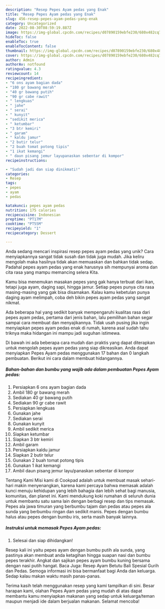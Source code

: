 ```yaml
---
description: "Resep Pepes Ayam pedas yang Enak"
title: "Resep Pepes Ayam pedas yang Enak"
slug: 456-resep-pepes-ayam-pedas-yang-enak
category: Uncategorized
date: 2022-08-30T08:59:19.887Z
image: https://img-global.cpcdn.com/recipes/d07890159ebfe230/680x482cq70/pepes-ayam-pedas-foto-resep-utama.jpg
hideToc: false
enableToc: true
enableTocContent: false
thumbnail: https://img-global.cpcdn.com/recipes/d07890159ebfe230/680x482cq70/pepes-ayam-pedas-foto-resep-utama.jpg
cover: https://img-global.cpcdn.com/recipes/d07890159ebfe230/680x482cq70/pepes-ayam-pedas-foto-resep-utama.jpg
author: Admin
authorAv: notfound
ratingvalue: 4.3
reviewcount: 14
recipeingredient:
- "6 ons ayam bagian dada"
- "180 gr bawang merah"
- "40 gr bawang putih"
- "90 gr cabe rawit"
- " lengkuas"
- " jahe"
- " serai"
- " kunyit"
- "sedikit merica"
- " ketumbar"
- "3 btr kemiri"
- " garam"
- " kaldu jamur"
- "2 butir telur"
- "2 buah tomat potong tipis"
- "1 ikat kemangi"
- " daun pisang jemur layupanaskan sebentar di kompor"
recipeinstructions:

- "Sudah jadi dan siap dinikmati!"
categories:
- Resep
tags:
- pepes
- ayam
- pedas

katakunci: pepes ayam pedas 
nutrition: 175 calories
recipecuisine: Indonesian
preptime: "PT17M"
cooktime: "PT55M"
recipeyield: "1"
recipecategory: Dessert

---
```





Anda sedang mencari inspirasi resep pepes ayam pedas yang unik? Cara menyiapkannya sangat tidak susah dan tidak juga mudah. Jika keliru mengolah maka hasilnya tidak akan memuaskan dan bahkan tidak sedap. Padahal pepes ayam pedas yang enak harusnya sih mempunyai aroma dan cita rasa yang mampu memancing selera Kita.





Kamu bisa menemukan masakan pepes yang gak hanya terbuat dari ikan, tetapi juga ayam, daging sapi, hingga jamur. Setiap pepes punya cita rasa masing-masing yang gak bisa disamakan. Kalau kamu kebetulan punya daging ayam melimpah, coba deh bikin pepes ayam pedas yang sangat nikmat.

Ada beberapa hal yang sedikit banyak mempengaruhi kualitas rasa dari pepes ayam pedas, pertama dari jenis bahan, lalu pemilihan bahan segar sampai cara membuat dan menyajikannya. Tidak usah pusing jika ingin menyiapkan pepes ayam pedas enak di rumah, karena asal sudah tahu triknya maka hidangan ini mampu jadi suguhan istimewa.






Di bawah ini ada beberapa cara mudah dan praktis yang dapat diterapkan untuk mengolah pepes ayam pedas yang siap dikreasikan. Anda dapat menyiapkan Pepes Ayam pedas menggunakan 17 bahan dan 0 langkah pembuatan. Berikut ini cara dalam membuat hidangannya.

<!--inarticleads1-->

##### Bahan-bahan dan bumbu yang wajib ada dalam pembuatan Pepes Ayam pedas:

1. Persiapkan 6 ons ayam bagian dada
1. Ambil 180 gr bawang merah
1. Sediakan 40 gr bawang putih
1. Sediakan 90 gr cabe rawit
1. Persiapkan  lengkuas
1. Gunakan  jahe
1. Sediakan  serai
1. Gunakan  kunyit
1. Ambil sedikit merica
1. Siapkan  ketumbar
1. Siapkan 3 btr kemiri
1. Ambil  garam
1. Persiapkan  kaldu jamur
1. Siapkan 2 butir telur
1. Gunakan 2 buah tomat potong tipis
1. Gunakan 1 ikat kemangi
1. Ambil  daun pisang jemur layu/panaskan sebentar di kompor


Tentang Kami Misi kami di Cookpad adalah untuk membuat masak sehari-hari makin menyenangkan, karena kami percaya bahwa memasak adalah kunci menuju kehidupan yang lebih bahagia dan lebih sehat bagi manusia, komunitas, dan planet ini. Kami mendukung koki rumahan di seluruh dunia untuk membantu satu sama lain dengan berbagi resep dan tips memasak. Pepes ala jawa timuran yang berbumbu tajam dan pedas atau pepes ala sunda yang berbumbu ringan dan sedikit manis. Pepes dengan bumbu halus atau pepes dengan bumbu iris, serta masih banyak lainnya. 

<!--inarticleads2-->

##### Instruksi untuk memasak Pepes Ayam pedas:


1. Selesai dan siap dihidangkan!

Resep kali ini yaitu pepes ayam dengan bumbu putih ala sunda, yang pastinya akan membuat anda ketagihan hingga suapan nasi dan bumbu pepes terakhir. Angkat dan sajikan pepes ayam bumbu kuning bersama dengan nasi putih hangat. Baca Juga: Resep Ayam Betutu Bali Spesial Gurih dan Pedas. Semoga informasi ini bisa bermanfaat bagi Anda dan keluarga. Sedap kalau makan waktu masih panas-panas. 

Terima kasih telah menggunakan resep yang kami tampilkan di sini. Besar harapan kami, olahan Pepes Ayam pedas yang mudah di atas dapat membantu kamu menyiapkan makanan yang sedap untuk keluarga/teman maupun menjadi ide dalam berjualan makanan. Selamat mencoba!
